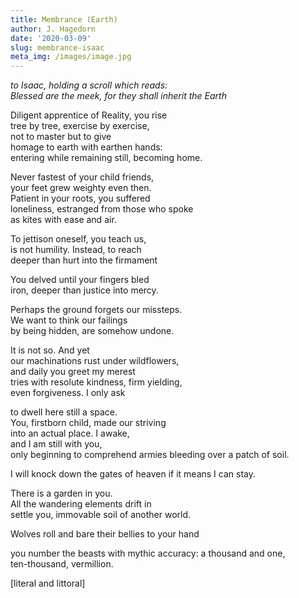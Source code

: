```yaml
---
title: Membrance (Earth)
author: J. Hagedorn
date: '2020-03-09'
slug: membrance-isaac
meta_img: /images/image.jpg
---
```


*to Isaac, holding a scroll which reads:*  
*Blessed are the meek, for they shall inherit the Earth*  

Diligent apprentice of Reality, you rise  
tree by tree, exercise by exercise,  
not to master but to give  
homage to earth with earthen hands:  
entering while remaining still, becoming home.  

Never fastest of your child friends,  
your feet grew weighty even then.  
Patient in your roots, you suffered  
loneliness, estranged from those who spoke  
as kites with ease and air.  

To jettison oneself, you teach us,  
is not humility.  Instead, to reach  
deeper than hurt into the firmament  

You delved until your fingers bled  
iron, deeper than justice into mercy.  

Perhaps the ground forgets our missteps.   
We want to think our failings  
by being hidden, are somehow undone.    

It is not so. And yet  
our machinations rust under wildflowers,  
and daily you greet my merest  
tries with resolute kindness, firm yielding,  
even forgiveness.  I only ask 

to dwell here still a space.  
You, firstborn child, made our striving  
into an actual place.  I awake,  
and I am still with you,  
only beginning to comprehend armies
bleeding over a patch of soil.

I will knock down the gates of heaven if it means I can stay.


There is a garden in you.  
All the wandering elements drift in  
settle
you, immovable soil of another world.  

Wolves roll and bare their bellies
to your hand

you number the beasts with mythic
accuracy: a thousand and one,  
ten-thousand, vermillion.

[literal and littoral] 
